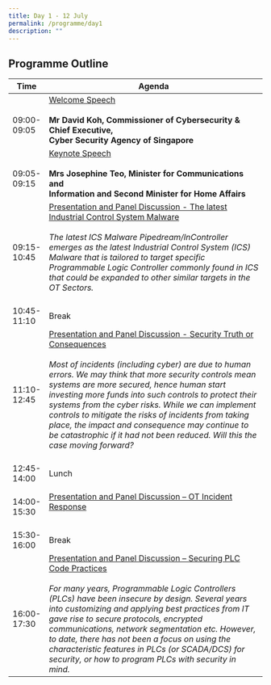 ```yaml
---
title: Day 1 - 12 July
permalink: /programme/day1
description: ""
---
```

## Programme Outline


| Time     | Agenda                                        |
| -------  | ---------                                        |
| <br>09:00-<br> 09:05<br> | <u>Welcome Speech</u><br><br><b>Mr David Koh, Commissioner of Cybersecurity & Chief Executive,<br> Cyber Security Agency of Singapore</b> <br>
| <br>09:05-<br> 09:15<br> |<u>Keynote Speech</u><br><br><b>Mrs Josephine Teo, Minister for Communications and<br> Information and Second Minister for Home Affairs</b> <br>|
| <br>09:15-<br> 10:45<br> | <u>Presentation and Panel Discussion - The latest Industrial Control System Malware </u><br><br> <i>The latest ICS Malware Pipedream/InController emerges as the latest Industrial Control System (ICS) Malware that is tailored to target specific Programmable Logic Controller commonly found in ICS that could be expanded to other similar targets in the OT Sectors.</i> <br>|
| <br>10:45-<br> 11:10<br> |  <br> Break <br>|
| <br>11:10-<br> 12:45<br> | <u>Presentation and Panel Discussion - Security Truth or Consequences </u><br><br> <i> Most of incidents (including cyber) are due to human errors. We may think that more security controls mean systems are more secured, hence human start investing more funds into such controls to protect their systems from the cyber risks. While we can implement controls to mitigate the risks of incidents from taking place, the impact and consequence may continue to be catastrophic if it had not been reduced. Will this the case moving forward? </i> <br>|
| <br>12:45-<br> 14:00<br> | <br> Lunch <br>|
| <br>14:00-<br> 15:30<br> | <u>Presentation and Panel Discussion – OT Incident Response </u><br>|
| <br>15:30-<br> 16:00<br> | <br> Break <br>|
| <br>16:00-<br> 17:30<br> | <u>Presentation and Panel Discussion – Securing PLC Code Practices </u><br><br> <i> For many years, Programmable Logic Controllers (PLCs) have been insecure by design. Several years into customizing and applying best practices from IT gave rise to secure protocols, encrypted communications, network segmentation etc. However, to date, there has not been a focus on using the characteristic features in PLCs (or SCADA/DCS) for security, or how to program PLCs with security in mind. </i> <br>|
